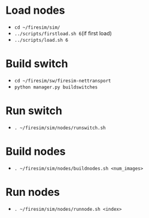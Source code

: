# Load nodes
- `cd ~/firesim/sim/`
- `../scripts/firstload.sh 6`(if first load) 
- `../scripts/load.sh 6`

# Build switch
- `cd ~/firesim/sw/firesim-nettransport`
- `python manager.py buildswitches`

# Run switch
- `. ~/firesim/sim/nodes/runswitch.sh`

# Build nodes
- `. ~/firesim/sim/nodes/buildnodes.sh <num_images>`

# Run nodes
- `. ~/firesim/sim/nodes/runnode.sh <index>`